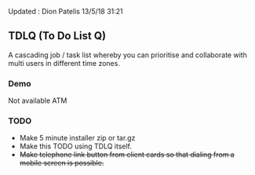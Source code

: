 Updated : Dion Patelis 13/5/18 31:21

## TDLQ (To Do List Q)
A cascading job / task list whereby you can prioritise and collaborate with multi users in different time zones.

### Demo
Not available ATM

### TODO

* Make 5 minute installer zip or tar.gz
* Make this TODO using TDLQ itself.
* ~~Make telephone link button from client cards so that dialing from a mobile screen is possible.~~
